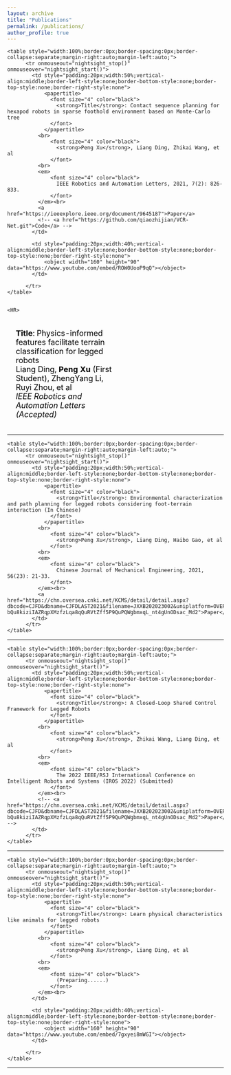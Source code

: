 ```yaml
---
layout: archive
title: "Publications"
permalink: /publications/
author_profile: true
---
```


<!-- [![NetFlix on UWP](https://res.cloudinary.com/marcomontalbano/image/upload/v1587315555/video_to_markdown/images/youtube--2qqYywttue4-c05b58ac6eb4c4700831b2b3070cd403.jpg)](https://youtu.be/2qqYywttue4 "NetFlix on UWP") -->


<html>

    <table style="width:100%;border:0px;border-spacing:0px;border-collapse:separate;margin-right:auto;margin-left:auto;">
          <tr onmouseout="nightsight_stop()" onmouseover="nightsight_start()">
            <td style="padding:20px;width:50%;vertical-align:middle;border-left-style:none;border-bottom-style:none;border-top-style:none;border-right-style:none">
                <papertitle> 
                  <font size="4" color="black">
                    <strong>Title</strong>: Contact sequence planning for hexapod robots in sparse foothold environment based on Monte-Carlo tree
                  </font>
                </papertitle>
              <br>
                  <font size="4" color="black">
                    <strong>Peng Xu</strong>, Liang Ding, Zhikai Wang, et al
                  </font>
              <br>
              <em>
                  <font size="4" color="black">
                    IEEE Robotics and Automation Letters, 2021, 7(2): 826-833.
                  </font>
              </em><br>
              <a href="https://ieeexplore.ieee.org/document/9645187">Paper</a>
              <!-- <a href="https://github.com/qiaozhijian/VCR-Net.git">Code</a> -->
            </td>

            <td style="padding:20px;width:40%;vertical-align:middle;border-left-style:none;border-bottom-style:none;border-top-style:none;border-right-style:none">
                <object width="160" height="90" data="https://www.youtube.com/embed/ROW0UooP9qQ"></object>
            </td>

          </tr>
    </table>


    <HR>

 <table style="width:100%;border:0px;border-spacing:0px;border-collapse:separate;margin-right:auto;margin-left:auto;">
          <tr onmouseout="nightsight_stop()" onmouseover="nightsight_start()">
            <td style="padding:20px;width:50%;vertical-align:middle;border-left-style:none;border-bottom-style:none;border-top-style:none;border-right-style:none">
                <papertitle> 
                  <font size="4" color="black">
                    <strong>Title</strong>: Physics-informed features facilitate terrain classification for legged robots
                  </font>
                </papertitle>
              <br>
                  <font size="4" color="black">
                      Liang Ding, <strong>Peng Xu</strong> (First Student), ZhengYang Li, Ruyi Zhou, et al
                  </font>
              <br>
              <em>
                  <font size="4" color="black">
                    IEEE Robotics and Automation Letters (Accepted)
                  </font>
              </em><br>
            </td>
            <td style="padding:20px;width:40%;vertical-align:middle;border-left-style:none;border-bottom-style:none;border-top-style:none;border-right-style:none">
                <object width="160" height="90" data="https://www.youtube.com/embed/BO6ARFdZXxY"></object>
            </td>
          </tr>
    </table>
    <HR>

    <table style="width:100%;border:0px;border-spacing:0px;border-collapse:separate;margin-right:auto;margin-left:auto;">
          <tr onmouseout="nightsight_stop()" onmouseover="nightsight_start()">
            <td style="padding:20px;width:50%;vertical-align:middle;border-left-style:none;border-bottom-style:none;border-top-style:none;border-right-style:none">
                <papertitle> 
                  <font size="4" color="black">
                    <strong>Title</strong>: Environmental characterization and path planning for legged robots considering foot-terrain interaction (In Chinese)
                  </font>
                </papertitle>
              <br>
                  <font size="4" color="black">
                    <strong>Peng Xu</strong>, Liang Ding, Haibo Gao, et al
                  </font>
              <br>
              <em>
                  <font size="4" color="black">
                    Chinese Journal of Mechanical Engineering, 2021, 56(23): 21-33.
                  </font>
              </em><br>
              <a href="https://chn.oversea.cnki.net/KCMS/detail/detail.aspx?dbcode=CJFD&dbname=CJFDLAST2021&filename=JXXB202023002&uniplatform=OVERSEAS_CHS&v=D-bQu8kiziIAZRqpXMzfzLqa8qQuRVtZff5P9QuPQWgbmxqL_nt4gUnODsac_Md2">Paper</a>
            </td>
          </tr>
    </table>
  <HR>

    

    <table style="width:100%;border:0px;border-spacing:0px;border-collapse:separate;margin-right:auto;margin-left:auto;">
          <tr onmouseout="nightsight_stop()" onmouseover="nightsight_start()">
            <td style="padding:20px;width:50%;vertical-align:middle;border-left-style:none;border-bottom-style:none;border-top-style:none;border-right-style:none">
                <papertitle> 
                  <font size="4" color="black">
                    <strong>Title</strong>: A Closed-Loop Shared Control Framework for Legged Robots
                  </font>
                </papertitle>
              <br>
                  <font size="4" color="black">
                    <strong>Peng Xu</strong>, Zhikai Wang, Liang Ding, et al
                  </font>
              <br>
              <em>
                  <font size="4" color="black">
                    The 2022 IEEE/RSJ International Conference on Intelligent Robots and Systems (IROS 2022) (Submitted)
                  </font>
              </em><br>
              <!-- <a href="https://chn.oversea.cnki.net/KCMS/detail/detail.aspx?dbcode=CJFD&dbname=CJFDLAST2021&filename=JXXB202023002&uniplatform=OVERSEAS_CHS&v=D-bQu8kiziIAZRqpXMzfzLqa8qQuRVtZff5P9QuPQWgbmxqL_nt4gUnODsac_Md2">Paper</a> -->
            </td>
          </tr>
    </table>
  <HR>

    

    <table style="width:100%;border:0px;border-spacing:0px;border-collapse:separate;margin-right:auto;margin-left:auto;">
          <tr onmouseout="nightsight_stop()" onmouseover="nightsight_start()">
            <td style="padding:20px;width:50%;vertical-align:middle;border-left-style:none;border-bottom-style:none;border-top-style:none;border-right-style:none">
                <papertitle> 
                  <font size="4" color="black">
                    <strong>Title</strong>: Learn physical characteristics like animals for legged robots
                  </font>
                </papertitle>
              <br>
                  <font size="4" color="black">
                    <strong>Peng Xu</strong>, Liang Ding, et al
                  </font>
              <br>
              <em>
                  <font size="4" color="black">
                    (Preparing......)
                  </font>
              </em><br>
            </td>

            <td style="padding:20px;width:40%;vertical-align:middle;border-left-style:none;border-bottom-style:none;border-top-style:none;border-right-style:none">
                <object width="160" height="90" data="https://www.youtube.com/embed/7gxyei8mWGI"></object>
            </td>

          </tr>
    </table>


   <HR>
    
   


</html>


